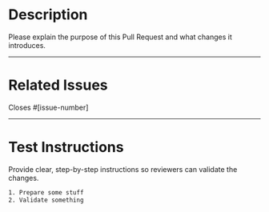# Description

Please explain the purpose of this Pull Request and what changes it introduces.

---

# Related Issues

Closes #[issue-number]  

---

# Test Instructions

Provide clear, step-by-step instructions so reviewers can validate the changes.

```bash
1. Prepare some stuff
2. Validate something
```
